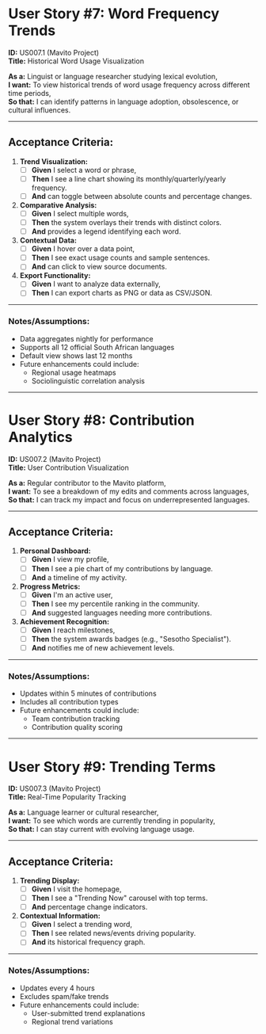 # User Story #7: Word Frequency Trends

**ID:** US007.1 (Mavito Project)  
**Title:** Historical Word Usage Visualization

**As a:** Linguist or language researcher studying lexical evolution,  
**I want:** To view historical trends of word usage frequency across different time periods,  
**So that:** I can identify patterns in language adoption, obsolescence, or cultural influences.

---

## Acceptance Criteria:

1. **Trend Visualization:**
   - [ ] **Given** I select a word or phrase,
   - [ ] **Then** I see a line chart showing its monthly/quarterly/yearly frequency.
   - [ ] **And** can toggle between absolute counts and percentage changes.

2. **Comparative Analysis:**
   - [ ] **Given** I select multiple words,
   - [ ] **Then** the system overlays their trends with distinct colors.
   - [ ] **And** provides a legend identifying each word.

3. **Contextual Data:**
   - [ ] **Given** I hover over a data point,
   - [ ] **Then** I see exact usage counts and sample sentences.
   - [ ] **And** can click to view source documents.

4. **Export Functionality:**
   - [ ] **Given** I want to analyze data externally,
   - [ ] **Then** I can export charts as PNG or data as CSV/JSON.

---

### Notes/Assumptions:

- Data aggregates nightly for performance
- Supports all 12 official South African languages
- Default view shows last 12 months
- Future enhancements could include:
  - Regional usage heatmaps
  - Sociolinguistic correlation analysis

---

# User Story #8: Contribution Analytics

**ID:** US007.2 (Mavito Project)  
**Title:** User Contribution Visualization

**As a:** Regular contributor to the Mavito platform,  
**I want:** To see a breakdown of my edits and comments across languages,  
**So that:** I can track my impact and focus on underrepresented languages.

---

## Acceptance Criteria:

1. **Personal Dashboard:**
   - [ ] **Given** I view my profile,
   - [ ] **Then** I see a pie chart of my contributions by language.
   - [ ] **And** a timeline of my activity.

2. **Progress Metrics:**
   - [ ] **Given** I'm an active user,
   - [ ] **Then** I see my percentile ranking in the community.
   - [ ] **And** suggested languages needing more contributions.

3. **Achievement Recognition:**
   - [ ] **Given** I reach milestones,
   - [ ] **Then** the system awards badges (e.g., "Sesotho Specialist").
   - [ ] **And** notifies me of new achievement levels.

---

### Notes/Assumptions:

- Updates within 5 minutes of contributions
- Includes all contribution types
- Future enhancements could include:
  - Team contribution tracking
  - Contribution quality scoring

---

# User Story #9: Trending Terms

**ID:** US007.3 (Mavito Project)  
**Title:** Real-Time Popularity Tracking

**As a:** Language learner or cultural researcher,  
**I want:** To see which words are currently trending in popularity,  
**So that:** I can stay current with evolving language usage.

---

## Acceptance Criteria:

1. **Trending Display:**
   - [ ] **Given** I visit the homepage,
   - [ ] **Then** I see a "Trending Now" carousel with top terms.
   - [ ] **And** percentage change indicators.

2. **Contextual Information:**
   - [ ] **Given** I select a trending word,
   - [ ] **Then** I see related news/events driving popularity.
   - [ ] **And** its historical frequency graph.

---

### Notes/Assumptions:

- Updates every 4 hours
- Excludes spam/fake trends
- Future enhancements could include:
  - User-submitted trend explanations
  - Regional trend variations
